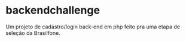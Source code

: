 # backendchallenge
Um projeto de cadastro/login back-end em php feito pra uma etapa de seleção da Brasilfone.
